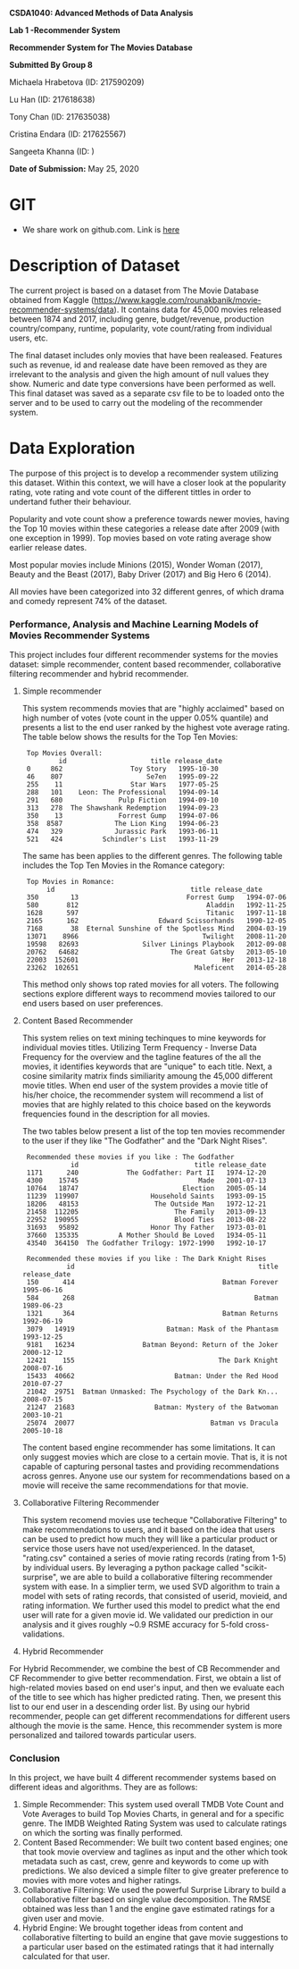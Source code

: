 **CSDA1040: Advanced Methods of Data Analysis**

**Lab 1 -Recommender System**

**Recommender System for The Movies Database**

**Submitted By Group 8**

Michaela Hrabetova (ID: 217590209)

Lu Han (ID: 217618638)

Tony Chan (ID: 217635038)

Cristina Endara (ID: 217625567)

Sangeeta Khanna (ID: )

**Date of Submission:** May 25, 2020


# GIT

- We share work on github.com. Link is [here](https://github.com/todatech/csda-lab.git)


# Description of Dataset

The current project is based on a dataset from The Movie Database obtained from Kaggle (https://www.kaggle.com/rounakbanik/movie-recommender-systems/data). It contains data for 45,000 movies released between 1874 and 2017, including genre, budget/revenue, production country/company, runtime, popularity, vote count/rating from individual users, etc.

The final dataset includes only movies that have been realeased. Features such as revenue, id and realease date have been removed as they are irrelevant to the analysis and given the high amount of null values they show. Numeric and date type conversions have been performed as well. This final dataset was saved as a separate csv file to be to loaded onto the server and to be used to carry out the modeling of the recommender system.


# Data Exploration

The purpose of this project is to develop a recommender system utilizing this dataset. Within this context, we will have a closer look at the popularity rating, vote rating and vote count of the different tittles in order to undertand futher their behaviour.

Popularity and vote count show a preference towards newer movies, having the Top 10 movies within these categories a release date after 2009 (with one exception in 1999). Top movies based on vote rating average show earlier release dates.

Most popular movies include Minions (2015), Wonder Woman (2017), Beauty and the Beast (2017), Baby Driver (2017) and Big Hero 6 (2014).

All movies have been categorized into 32 different genres, of which drama and comedy represent 74% of the dataset.

### Performance, Analysis and Machine Learning Models of Movies Recommender Systems

This project includes four different recommender systems for the movies dataset: simple recommender, content based recommender, collaborative filtering recommender and hybrid recommender.

1. Simple recommender

    This system recommends movies that are "highly acclaimed" based on high number of votes (vote count in the upper 0.05% quantile) and presents a list to the end user ranked by the highest vote average rating. The table below shows the results for the Top Ten Movies:

        Top Movies Overall:
                id                     title release_date
        0     862                 Toy Story   1995-10-30
        46    807                     Se7en   1995-09-22
        255    11                 Star Wars   1977-05-25
        288   101    Leon: The Professional   1994-09-14
        291   680              Pulp Fiction   1994-09-10
        313   278  The Shawshank Redemption   1994-09-23
        350    13              Forrest Gump   1994-07-06
        358  8587             The Lion King   1994-06-23
        474   329             Jurassic Park   1993-06-11
        521   424          Schindler's List   1993-11-29

    The same has been applies to the different genres. The following table includes the Top Ten Movies in the Romance category:

        Top Movies in Romance:
             id                                  title release_date
        350        13                           Forrest Gump   1994-07-06
        580       812                                Aladdin   1992-11-25
        1628      597                                Titanic   1997-11-18
        2165      162                    Edward Scissorhands   1990-12-05
        7168       38  Eternal Sunshine of the Spotless Mind   2004-03-19
        13071    8966                               Twilight   2008-11-20
        19598   82693                Silver Linings Playbook   2012-09-08
        20762   64682                       The Great Gatsby   2013-05-10
        22003  152601                                    Her   2013-12-18
        23262  102651                             Maleficent   2014-05-28

    This method only shows top rated movies for all voters. The following sections explore different ways to recommend movies tailored to our end users based on user preferences.

2. Content Based Recommender

    This system relies on text mining techinques to mine keywords for individual movies titles. Utilizing Term Frequency - Inverse Data Frequency for the overview and the tagline features of the all the movies, it identifies keywords that are "unique" to each title. Next, a cosine similarity matrix finds similiarity amoung the 45,000 different movie titles. When end user of the system provides a movie title of his/her choice, the recommender system will recommend a list of movies that are highly related to this choice based on the keywords frequencies found in the description for all movies.

    The two tables below present a list of the top ten movies recommender to the user if they like "The Godfather" and the "Dark Night Rises".  

        Recommended these movies if you like : The Godfather
                   id                             title release_date
        1171      240            The Godfather: Part II   1974-12-20
        4300    15745                              Made   2001-07-13
        10764   18747                          Election   2005-05-14
        11239  119907                  Household Saints   1993-09-15
        18206   48153                   The Outside Man   1972-12-21
        21458  112205                        The Family   2013-09-13
        22952  190955                        Blood Ties   2013-08-22
        31693   95892                  Honor Thy Father   1973-03-01
        37660  135335          A Mother Should Be Loved   1934-05-11
        43540  364150  The Godfather Trilogy: 1972-1990   1992-10-17

        Recommended these movies if you like : The Dark Knight Rises
                  id                                              title release_date
        150      414                                     Batman Forever   1995-06-16
        584      268                                             Batman   1989-06-23
        1321     364                                     Batman Returns   1992-06-19
        3079   14919                       Batman: Mask of the Phantasm   1993-12-25
        9181   16234                 Batman Beyond: Return of the Joker   2000-12-12
        12421    155                                    The Dark Knight   2008-07-16
        15433  40662                         Batman: Under the Red Hood   2010-07-27
        21042  29751  Batman Unmasked: The Psychology of the Dark Kn...   2008-07-15
        21247  21683                    Batman: Mystery of the Batwoman   2003-10-21
        25074  20077                                  Batman vs Dracula   2005-10-18
    The content based engine recommender has some limitations. It can only suggest movies which are close to a certain movie. That is, it is not capable of capturing personal tastes and providing recommendations across genres. Anyone use our system for recommendations based on a movie will receive the same recommendations for that movie.

3. Collaborative Filtering Recommender
    
    This system recomend movies use techeque "Collaborative Filtering" to make recommendations to users, and it based on the idea that users can be used to predict how much they  will like a particular product or service those users have not used/experienced. In the dataset, "rating.csv" contained a series of movie rating records (rating from 1-5) by individual users. By leveraging a python package called "scikit-surprise", we are able to build a collaborative filtering recommender system with ease. In a simplier term, we used SVD algorithm to train a model with sets of rating records, that consisted of userid, movieid, and rating information. We further used this model to predict what the end user will rate for a given movie id. We validated our prediction in our analysis and it gives roughly ~0.9 RSME accuracy for 5-fold cross-validations.

4. Hybrid Recommender

  For Hybrid Recommender, we combine the best of CB Recommender and CF Recommender to give better recommendation. First, we obtain a list of high-related movies based on end user's input, and then we evaluate each of the title to see which has higher predicted rating. Then, we present this list to our end user in a descending order list. By using our hybrid recommender, people can get different recommendations for different users although the movie is the same. Hence, this recommender system is more personalized and tailored towards particular users.
  
### Conclusion

In this project, we have built 4 different recommender systems based on different ideas and algorithms. They are as follows:

1. Simple Recommender: This system used overall TMDB Vote Count and Vote Averages to build Top Movies Charts, in general and for a specific genre. The IMDB Weighted Rating System was used to calculate ratings on which the sorting was finally performed.
2. Content Based Recommender: We built two content based engines; one that took movie overview and taglines as input and the other which took metadata such as cast, crew, genre and keywords to come up with predictions. We also deviced a simple filter to give greater preference to movies with more votes and higher ratings.
3. Collaborative Filtering: We used the powerful Surprise Library to build a collaborative filter based on single value decomposition. The RMSE obtained was less than 1 and the engine gave estimated ratings for a given user and movie.
4. Hybrid Engine: We brought together ideas from content and collaborative filterting to build an engine that gave movie suggestions to a particular user based on the estimated ratings that it had internally calculated for that user.

